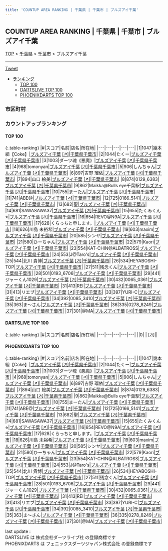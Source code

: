 ```yaml
---
title: 'COUNTUP AREA RANKING | 千葉県 | 千葉市 | ブルズアイ千葉'
---
```

## COUNTUP AREA RANKING | 千葉県 | 千葉市 | ブルズアイ千葉

[TOP](/darts/rank/) > [千葉県](/darts/rank/千葉県/) > [千葉市](/darts/rank/千葉県/千葉市/) > ブルズアイ千葉

___

<a href="https://twitter.com/share?ref_src=twsrc%5Etfw" data-text="COUNTUP AREA RANKING | 千葉県千葉市ブルズアイ千葉" class="twitter-share-button" data-hashtags="DARTSLIVE,PHOENIXDARTS,darts,ダーツ" data-show-count="false">Tweet</a>

* [ランキング](#カウントアップランキング)
    * [TOP 100](#top-100)
    * [DARTSLIVE TOP 100](#dartslive-top-100)
    * [PHOENIXDARTS TOP 100](#phoenixdarts-top-100)

### 市区町村

<ul>

</ul>

### カウントアップランキング

#### TOP 100



{:.table-ranking}
|#|スコア|名前|店名|所在地|
|---|---|---|---|---|
|1|1047|<span class="rank-name-pd">幾本組【Coke】</span>|<a href="/darts/rank/shops/57955.html">ブルズアイ千葉</a> <a href="https://vs.phoenixdarts.com/jp/shop/shopDetailInfo/s_57955?s_seq=57955">[↗]</a>|<a href="/darts/rank/千葉県/千葉市">千葉県千葉市</a>|
|2|1044|<span class="rank-name-pd">たくー</span>|<a href="/darts/rank/shops/57955.html">ブルズアイ千葉</a> <a href="https://vs.phoenixdarts.com/jp/shop/shopDetailInfo/s_57955?s_seq=57955">[↗]</a>|<a href="/darts/rank/千葉県/千葉市">千葉県千葉市</a>|
|3|1003|<span class="rank-name-pd">ダーツ魂《悪魔》</span>|<a href="/darts/rank/shops/57955.html">ブルズアイ千葉</a> <a href="https://vs.phoenixdarts.com/jp/shop/shopDetailInfo/s_57955?s_seq=57955">[↗]</a>|<a href="/darts/rank/千葉県/千葉市">千葉県千葉市</a>|
|4|968|<span class="rank-name-pd">tomonyan</span>|<a href="/darts/rank/shops/57955.html">ブルズアイ千葉</a> <a href="https://vs.phoenixdarts.com/jp/shop/shopDetailInfo/s_57955?s_seq=57955">[↗]</a>|<a href="/darts/rank/千葉県/千葉市">千葉県千葉市</a>|
|5|906|<span class="rank-name-pd">しんちゃん</span>|<a href="/darts/rank/shops/57955.html">ブルズアイ千葉</a> <a href="https://vs.phoenixdarts.com/jp/shop/shopDetailInfo/s_57955?s_seq=57955">[↗]</a>|<a href="/darts/rank/千葉県/千葉市">千葉県千葉市</a>|
|6|897|<span class="rank-name-pd">吉野 瑠依</span>|<a href="/darts/rank/shops/57955.html">ブルズアイ千葉</a> <a href="https://vs.phoenixdarts.com/jp/shop/shopDetailInfo/s_57955?s_seq=57955">[↗]</a>|<a href="/darts/rank/千葉県/千葉市">千葉県千葉市</a>|
|7|894|<span class="rank-name-pd">山口 絵美</span>|<a href="/darts/rank/shops/57955.html">ブルズアイ千葉</a> <a href="https://vs.phoenixdarts.com/jp/shop/shopDetailInfo/s_57955?s_seq=57955">[↗]</a>|<a href="/darts/rank/千葉県/千葉市">千葉県千葉市</a>|
|8|874|<span class="rank-name-pd">0129_6383</span>|<a href="/darts/rank/shops/57955.html">ブルズアイ千葉</a> <a href="https://vs.phoenixdarts.com/jp/shop/shopDetailInfo/s_57955?s_seq=57955">[↗]</a>|<a href="/darts/rank/千葉県/千葉市">千葉県千葉市</a>|
|9|862|<span class="rank-name-pd">Maikka@Bulls eye千葉駅</span>|<a href="/darts/rank/shops/57955.html">ブルズアイ千葉</a> <a href="https://vs.phoenixdarts.com/jp/shop/shopDetailInfo/s_57955?s_seq=57955">[↗]</a>|<a href="/darts/rank/千葉県/千葉市">千葉県千葉市</a>|
|10|755|<span class="rank-name-pd">まーたん</span>|<a href="/darts/rank/shops/57955.html">ブルズアイ千葉</a> <a href="https://vs.phoenixdarts.com/jp/shop/shopDetailInfo/s_57955?s_seq=57955">[↗]</a>|<a href="/darts/rank/千葉県/千葉市">千葉県千葉市</a>|
|11|741|<span class="rank-name-pd">ABE@</span>|<a href="/darts/rank/shops/57955.html">ブルズアイ千葉</a> <a href="https://vs.phoenixdarts.com/jp/shop/shopDetailInfo/s_57955?s_seq=57955">[↗]</a>|<a href="/darts/rank/千葉県/千葉市">千葉県千葉市</a>|
|12|725|<span class="rank-name-pd">0166_5141</span>|<a href="/darts/rank/shops/57955.html">ブルズアイ千葉</a> <a href="https://vs.phoenixdarts.com/jp/shop/shopDetailInfo/s_57955?s_seq=57955">[↗]</a>|<a href="/darts/rank/千葉県/千葉市">千葉県千葉市</a>|
|13|682|<span class="rank-name-pd">聖</span>|<a href="/darts/rank/shops/57955.html">ブルズアイ千葉</a> <a href="https://vs.phoenixdarts.com/jp/shop/shopDetailInfo/s_57955?s_seq=57955">[↗]</a>|<a href="/darts/rank/千葉県/千葉市">千葉県千葉市</a>|
|14|681|<span class="rank-name-pd">SAWASAWA37</span>|<a href="/darts/rank/shops/57955.html">ブルズアイ千葉</a> <a href="https://vs.phoenixdarts.com/jp/shop/shopDetailInfo/s_57955?s_seq=57955">[↗]</a>|<a href="/darts/rank/千葉県/千葉市">千葉県千葉市</a>|
|15|655|<span class="rank-name-pd">たくみくん⭐︎</span>|<a href="/darts/rank/shops/57955.html">ブルズアイ千葉</a> <a href="https://vs.phoenixdarts.com/jp/shop/shopDetailInfo/s_57955?s_seq=57955">[↗]</a>|<a href="/darts/rank/千葉県/千葉市">千葉県千葉市</a>|
|16|654|<span class="rank-name-pd">REVO@N9A</span>|<a href="/darts/rank/shops/57955.html">ブルズアイ千葉</a> <a href="https://vs.phoenixdarts.com/jp/shop/shopDetailInfo/s_57955?s_seq=57955">[↗]</a>|<a href="/darts/rank/千葉県/千葉市">千葉県千葉市</a>|
|17|628|<span class="rank-name-pd">くらっちと申します。</span>|<a href="/darts/rank/shops/57955.html">ブルズアイ千葉</a> <a href="https://vs.phoenixdarts.com/jp/shop/shopDetailInfo/s_57955?s_seq=57955">[↗]</a>|<a href="/darts/rank/千葉県/千葉市">千葉県千葉市</a>|
|18|626|<span class="rank-name-pd">川島 未裕希</span>|<a href="/darts/rank/shops/57955.html">ブルズアイ千葉</a> <a href="https://vs.phoenixdarts.com/jp/shop/shopDetailInfo/s_57955?s_seq=57955">[↗]</a>|<a href="/darts/rank/千葉県/千葉市">千葉県千葉市</a>|
|19|603|<span class="rank-name-pd">maxim</span>|<a href="/darts/rank/shops/57955.html">ブルズアイ千葉</a> <a href="https://vs.phoenixdarts.com/jp/shop/shopDetailInfo/s_57955?s_seq=57955">[↗]</a>|<a href="/darts/rank/千葉県/千葉市">千葉県千葉市</a>|
|20|585|<span class="rank-name-pd">シンヤ</span>|<a href="/darts/rank/shops/57955.html">ブルズアイ千葉</a> <a href="https://vs.phoenixdarts.com/jp/shop/shopDetailInfo/s_57955?s_seq=57955">[↗]</a>|<a href="/darts/rank/千葉県/千葉市">千葉県千葉市</a>|
|21|580|<span class="rank-name-pd">ひーちゃん</span>|<a href="/darts/rank/shops/57955.html">ブルズアイ千葉</a> <a href="https://vs.phoenixdarts.com/jp/shop/shopDetailInfo/s_57955?s_seq=57955">[↗]</a>|<a href="/darts/rank/千葉県/千葉市">千葉県千葉市</a>|
|22|579|<span class="rank-name-pd">Kaori</span>|<a href="/darts/rank/shops/57955.html">ブルズアイ千葉</a> <a href="https://vs.phoenixdarts.com/jp/shop/shopDetailInfo/s_57955?s_seq=57955">[↗]</a>|<a href="/darts/rank/千葉県/千葉市">千葉県千葉市</a>|
|23|554|<span class="rank-name-pd">KAT-CHIN@ALBATROSS</span>|<a href="/darts/rank/shops/57955.html">ブルズアイ千葉</a> <a href="https://vs.phoenixdarts.com/jp/shop/shopDetailInfo/s_57955?s_seq=57955">[↗]</a>|<a href="/darts/rank/千葉県/千葉市">千葉県千葉市</a>|
|24|553|<span class="rank-name-pd">J@Taro&#x27;s</span>|<a href="/darts/rank/shops/57955.html">ブルズアイ千葉</a> <a href="https://vs.phoenixdarts.com/jp/shop/shopDetailInfo/s_57955?s_seq=57955">[↗]</a>|<a href="/darts/rank/千葉県/千葉市">千葉県千葉市</a>|
|25|544|<span class="rank-name-pd">北川 貴博</span>|<a href="/darts/rank/shops/57955.html">ブルズアイ千葉</a> <a href="https://vs.phoenixdarts.com/jp/shop/shopDetailInfo/s_57955?s_seq=57955">[↗]</a>|<a href="/darts/rank/千葉県/千葉市">千葉県千葉市</a>|
|26|534|<span class="rank-name-pd">HEYABOSHI-TOP</span>|<a href="/darts/rank/shops/57955.html">ブルズアイ千葉</a> <a href="https://vs.phoenixdarts.com/jp/shop/shopDetailInfo/s_57955?s_seq=57955">[↗]</a>|<a href="/darts/rank/千葉県/千葉市">千葉県千葉市</a>|
|27|511|<span class="rank-name-pd">残念くん</span>|<a href="/darts/rank/shops/57955.html">ブルズアイ千葉</a> <a href="https://vs.phoenixdarts.com/jp/shop/shopDetailInfo/s_57955?s_seq=57955">[↗]</a>|<a href="/darts/rank/千葉県/千葉市">千葉県千葉市</a>|
|28|501|<span class="rank-name-pd">0193_6706</span>|<a href="/darts/rank/shops/57955.html">ブルズアイ千葉</a> <a href="https://vs.phoenixdarts.com/jp/shop/shopDetailInfo/s_57955?s_seq=57955">[↗]</a>|<a href="/darts/rank/千葉県/千葉市">千葉県千葉市</a>|
|29|441|<span class="rank-name-pd">ジャーくん1029</span>|<a href="/darts/rank/shops/57955.html">ブルズアイ千葉</a> <a href="https://vs.phoenixdarts.com/jp/shop/shopDetailInfo/s_57955?s_seq=57955">[↗]</a>|<a href="/darts/rank/千葉県/千葉市">千葉県千葉市</a>|
|30|432|<span class="rank-name-pd">0065_0361</span>|<a href="/darts/rank/shops/57955.html">ブルズアイ千葉</a> <a href="https://vs.phoenixdarts.com/jp/shop/shopDetailInfo/s_57955?s_seq=57955">[↗]</a>|<a href="/darts/rank/千葉県/千葉市">千葉県千葉市</a>|
|31|413|<span class="rank-name-pd">REI</span>|<a href="/darts/rank/shops/57955.html">ブルズアイ千葉</a> <a href="https://vs.phoenixdarts.com/jp/shop/shopDetailInfo/s_57955?s_seq=57955">[↗]</a>|<a href="/darts/rank/千葉県/千葉市">千葉県千葉市</a>|
|31|413|<span class="rank-name-pd">リエブ</span>|<a href="/darts/rank/shops/57955.html">ブルズアイ千葉</a> <a href="https://vs.phoenixdarts.com/jp/shop/shopDetailInfo/s_57955?s_seq=57955">[↗]</a>|<a href="/darts/rank/千葉県/千葉市">千葉県千葉市</a>|
|33|397|<span class="rank-name-pd">YURI-C</span>|<a href="/darts/rank/shops/57955.html">ブルズアイ千葉</a> <a href="https://vs.phoenixdarts.com/jp/shop/shopDetailInfo/s_57955?s_seq=57955">[↗]</a>|<a href="/darts/rank/千葉県/千葉市">千葉県千葉市</a>|
|34|392|<span class="rank-name-pd">0085_3410</span>|<a href="/darts/rank/shops/57955.html">ブルズアイ千葉</a> <a href="https://vs.phoenixdarts.com/jp/shop/shopDetailInfo/s_57955?s_seq=57955">[↗]</a>|<a href="/darts/rank/千葉県/千葉市">千葉県千葉市</a>|
|35|363|<span class="rank-name-pd">ま～さん</span>|<a href="/darts/rank/shops/57955.html">ブルズアイ千葉</a> <a href="https://vs.phoenixdarts.com/jp/shop/shopDetailInfo/s_57955?s_seq=57955">[↗]</a>|<a href="/darts/rank/千葉県/千葉市">千葉県千葉市</a>|
|36|335|<span class="rank-name-pd">0278_8249</span>|<a href="/darts/rank/shops/57955.html">ブルズアイ千葉</a> <a href="https://vs.phoenixdarts.com/jp/shop/shopDetailInfo/s_57955?s_seq=57955">[↗]</a>|<a href="/darts/rank/千葉県/千葉市">千葉県千葉市</a>|
|37|301|<span class="rank-name-pd">@MA</span>|<a href="/darts/rank/shops/57955.html">ブルズアイ千葉</a> <a href="https://vs.phoenixdarts.com/jp/shop/shopDetailInfo/s_57955?s_seq=57955">[↗]</a>|<a href="/darts/rank/千葉県/千葉市">千葉県千葉市</a>|


#### DARTSLIVE TOP 100



{:.table-ranking}
|#|スコア|名前|店名|所在地|
|---|---|---|---|---|
||0|<span class="rank-name-dl"> </span>|<a href="/darts/rank/shops/.html"></a> <a href="">[↗]</a>|<a href="/darts/rank//"></a>|


#### PHOENIXDARTS TOP 100



{:.table-ranking}
|#|スコア|名前|店名|所在地|
|---|---|---|---|---|
|1|1047|<span class="rank-name-pd">幾本組【Coke】</span>|<a href="/darts/rank/shops/57955.html">ブルズアイ千葉</a> <a href="https://vs.phoenixdarts.com/jp/shop/shopDetailInfo/s_57955?s_seq=57955">[↗]</a>|<a href="/darts/rank/千葉県/千葉市">千葉県千葉市</a>|
|2|1044|<span class="rank-name-pd">たくー</span>|<a href="/darts/rank/shops/57955.html">ブルズアイ千葉</a> <a href="https://vs.phoenixdarts.com/jp/shop/shopDetailInfo/s_57955?s_seq=57955">[↗]</a>|<a href="/darts/rank/千葉県/千葉市">千葉県千葉市</a>|
|3|1003|<span class="rank-name-pd">ダーツ魂《悪魔》</span>|<a href="/darts/rank/shops/57955.html">ブルズアイ千葉</a> <a href="https://vs.phoenixdarts.com/jp/shop/shopDetailInfo/s_57955?s_seq=57955">[↗]</a>|<a href="/darts/rank/千葉県/千葉市">千葉県千葉市</a>|
|4|968|<span class="rank-name-pd">tomonyan</span>|<a href="/darts/rank/shops/57955.html">ブルズアイ千葉</a> <a href="https://vs.phoenixdarts.com/jp/shop/shopDetailInfo/s_57955?s_seq=57955">[↗]</a>|<a href="/darts/rank/千葉県/千葉市">千葉県千葉市</a>|
|5|906|<span class="rank-name-pd">しんちゃん</span>|<a href="/darts/rank/shops/57955.html">ブルズアイ千葉</a> <a href="https://vs.phoenixdarts.com/jp/shop/shopDetailInfo/s_57955?s_seq=57955">[↗]</a>|<a href="/darts/rank/千葉県/千葉市">千葉県千葉市</a>|
|6|897|<span class="rank-name-pd">吉野 瑠依</span>|<a href="/darts/rank/shops/57955.html">ブルズアイ千葉</a> <a href="https://vs.phoenixdarts.com/jp/shop/shopDetailInfo/s_57955?s_seq=57955">[↗]</a>|<a href="/darts/rank/千葉県/千葉市">千葉県千葉市</a>|
|7|894|<span class="rank-name-pd">山口 絵美</span>|<a href="/darts/rank/shops/57955.html">ブルズアイ千葉</a> <a href="https://vs.phoenixdarts.com/jp/shop/shopDetailInfo/s_57955?s_seq=57955">[↗]</a>|<a href="/darts/rank/千葉県/千葉市">千葉県千葉市</a>|
|8|874|<span class="rank-name-pd">0129_6383</span>|<a href="/darts/rank/shops/57955.html">ブルズアイ千葉</a> <a href="https://vs.phoenixdarts.com/jp/shop/shopDetailInfo/s_57955?s_seq=57955">[↗]</a>|<a href="/darts/rank/千葉県/千葉市">千葉県千葉市</a>|
|9|862|<span class="rank-name-pd">Maikka@Bulls eye千葉駅</span>|<a href="/darts/rank/shops/57955.html">ブルズアイ千葉</a> <a href="https://vs.phoenixdarts.com/jp/shop/shopDetailInfo/s_57955?s_seq=57955">[↗]</a>|<a href="/darts/rank/千葉県/千葉市">千葉県千葉市</a>|
|10|755|<span class="rank-name-pd">まーたん</span>|<a href="/darts/rank/shops/57955.html">ブルズアイ千葉</a> <a href="https://vs.phoenixdarts.com/jp/shop/shopDetailInfo/s_57955?s_seq=57955">[↗]</a>|<a href="/darts/rank/千葉県/千葉市">千葉県千葉市</a>|
|11|741|<span class="rank-name-pd">ABE@</span>|<a href="/darts/rank/shops/57955.html">ブルズアイ千葉</a> <a href="https://vs.phoenixdarts.com/jp/shop/shopDetailInfo/s_57955?s_seq=57955">[↗]</a>|<a href="/darts/rank/千葉県/千葉市">千葉県千葉市</a>|
|12|725|<span class="rank-name-pd">0166_5141</span>|<a href="/darts/rank/shops/57955.html">ブルズアイ千葉</a> <a href="https://vs.phoenixdarts.com/jp/shop/shopDetailInfo/s_57955?s_seq=57955">[↗]</a>|<a href="/darts/rank/千葉県/千葉市">千葉県千葉市</a>|
|13|682|<span class="rank-name-pd">聖</span>|<a href="/darts/rank/shops/57955.html">ブルズアイ千葉</a> <a href="https://vs.phoenixdarts.com/jp/shop/shopDetailInfo/s_57955?s_seq=57955">[↗]</a>|<a href="/darts/rank/千葉県/千葉市">千葉県千葉市</a>|
|14|681|<span class="rank-name-pd">SAWASAWA37</span>|<a href="/darts/rank/shops/57955.html">ブルズアイ千葉</a> <a href="https://vs.phoenixdarts.com/jp/shop/shopDetailInfo/s_57955?s_seq=57955">[↗]</a>|<a href="/darts/rank/千葉県/千葉市">千葉県千葉市</a>|
|15|655|<span class="rank-name-pd">たくみくん⭐︎</span>|<a href="/darts/rank/shops/57955.html">ブルズアイ千葉</a> <a href="https://vs.phoenixdarts.com/jp/shop/shopDetailInfo/s_57955?s_seq=57955">[↗]</a>|<a href="/darts/rank/千葉県/千葉市">千葉県千葉市</a>|
|16|654|<span class="rank-name-pd">REVO@N9A</span>|<a href="/darts/rank/shops/57955.html">ブルズアイ千葉</a> <a href="https://vs.phoenixdarts.com/jp/shop/shopDetailInfo/s_57955?s_seq=57955">[↗]</a>|<a href="/darts/rank/千葉県/千葉市">千葉県千葉市</a>|
|17|628|<span class="rank-name-pd">くらっちと申します。</span>|<a href="/darts/rank/shops/57955.html">ブルズアイ千葉</a> <a href="https://vs.phoenixdarts.com/jp/shop/shopDetailInfo/s_57955?s_seq=57955">[↗]</a>|<a href="/darts/rank/千葉県/千葉市">千葉県千葉市</a>|
|18|626|<span class="rank-name-pd">川島 未裕希</span>|<a href="/darts/rank/shops/57955.html">ブルズアイ千葉</a> <a href="https://vs.phoenixdarts.com/jp/shop/shopDetailInfo/s_57955?s_seq=57955">[↗]</a>|<a href="/darts/rank/千葉県/千葉市">千葉県千葉市</a>|
|19|603|<span class="rank-name-pd">maxim</span>|<a href="/darts/rank/shops/57955.html">ブルズアイ千葉</a> <a href="https://vs.phoenixdarts.com/jp/shop/shopDetailInfo/s_57955?s_seq=57955">[↗]</a>|<a href="/darts/rank/千葉県/千葉市">千葉県千葉市</a>|
|20|585|<span class="rank-name-pd">シンヤ</span>|<a href="/darts/rank/shops/57955.html">ブルズアイ千葉</a> <a href="https://vs.phoenixdarts.com/jp/shop/shopDetailInfo/s_57955?s_seq=57955">[↗]</a>|<a href="/darts/rank/千葉県/千葉市">千葉県千葉市</a>|
|21|580|<span class="rank-name-pd">ひーちゃん</span>|<a href="/darts/rank/shops/57955.html">ブルズアイ千葉</a> <a href="https://vs.phoenixdarts.com/jp/shop/shopDetailInfo/s_57955?s_seq=57955">[↗]</a>|<a href="/darts/rank/千葉県/千葉市">千葉県千葉市</a>|
|22|579|<span class="rank-name-pd">Kaori</span>|<a href="/darts/rank/shops/57955.html">ブルズアイ千葉</a> <a href="https://vs.phoenixdarts.com/jp/shop/shopDetailInfo/s_57955?s_seq=57955">[↗]</a>|<a href="/darts/rank/千葉県/千葉市">千葉県千葉市</a>|
|23|554|<span class="rank-name-pd">KAT-CHIN@ALBATROSS</span>|<a href="/darts/rank/shops/57955.html">ブルズアイ千葉</a> <a href="https://vs.phoenixdarts.com/jp/shop/shopDetailInfo/s_57955?s_seq=57955">[↗]</a>|<a href="/darts/rank/千葉県/千葉市">千葉県千葉市</a>|
|24|553|<span class="rank-name-pd">J@Taro&#x27;s</span>|<a href="/darts/rank/shops/57955.html">ブルズアイ千葉</a> <a href="https://vs.phoenixdarts.com/jp/shop/shopDetailInfo/s_57955?s_seq=57955">[↗]</a>|<a href="/darts/rank/千葉県/千葉市">千葉県千葉市</a>|
|25|544|<span class="rank-name-pd">北川 貴博</span>|<a href="/darts/rank/shops/57955.html">ブルズアイ千葉</a> <a href="https://vs.phoenixdarts.com/jp/shop/shopDetailInfo/s_57955?s_seq=57955">[↗]</a>|<a href="/darts/rank/千葉県/千葉市">千葉県千葉市</a>|
|26|534|<span class="rank-name-pd">HEYABOSHI-TOP</span>|<a href="/darts/rank/shops/57955.html">ブルズアイ千葉</a> <a href="https://vs.phoenixdarts.com/jp/shop/shopDetailInfo/s_57955?s_seq=57955">[↗]</a>|<a href="/darts/rank/千葉県/千葉市">千葉県千葉市</a>|
|27|511|<span class="rank-name-pd">残念くん</span>|<a href="/darts/rank/shops/57955.html">ブルズアイ千葉</a> <a href="https://vs.phoenixdarts.com/jp/shop/shopDetailInfo/s_57955?s_seq=57955">[↗]</a>|<a href="/darts/rank/千葉県/千葉市">千葉県千葉市</a>|
|28|501|<span class="rank-name-pd">0193_6706</span>|<a href="/darts/rank/shops/57955.html">ブルズアイ千葉</a> <a href="https://vs.phoenixdarts.com/jp/shop/shopDetailInfo/s_57955?s_seq=57955">[↗]</a>|<a href="/darts/rank/千葉県/千葉市">千葉県千葉市</a>|
|29|441|<span class="rank-name-pd">ジャーくん1029</span>|<a href="/darts/rank/shops/57955.html">ブルズアイ千葉</a> <a href="https://vs.phoenixdarts.com/jp/shop/shopDetailInfo/s_57955?s_seq=57955">[↗]</a>|<a href="/darts/rank/千葉県/千葉市">千葉県千葉市</a>|
|30|432|<span class="rank-name-pd">0065_0361</span>|<a href="/darts/rank/shops/57955.html">ブルズアイ千葉</a> <a href="https://vs.phoenixdarts.com/jp/shop/shopDetailInfo/s_57955?s_seq=57955">[↗]</a>|<a href="/darts/rank/千葉県/千葉市">千葉県千葉市</a>|
|31|413|<span class="rank-name-pd">REI</span>|<a href="/darts/rank/shops/57955.html">ブルズアイ千葉</a> <a href="https://vs.phoenixdarts.com/jp/shop/shopDetailInfo/s_57955?s_seq=57955">[↗]</a>|<a href="/darts/rank/千葉県/千葉市">千葉県千葉市</a>|
|31|413|<span class="rank-name-pd">リエブ</span>|<a href="/darts/rank/shops/57955.html">ブルズアイ千葉</a> <a href="https://vs.phoenixdarts.com/jp/shop/shopDetailInfo/s_57955?s_seq=57955">[↗]</a>|<a href="/darts/rank/千葉県/千葉市">千葉県千葉市</a>|
|33|397|<span class="rank-name-pd">YURI-C</span>|<a href="/darts/rank/shops/57955.html">ブルズアイ千葉</a> <a href="https://vs.phoenixdarts.com/jp/shop/shopDetailInfo/s_57955?s_seq=57955">[↗]</a>|<a href="/darts/rank/千葉県/千葉市">千葉県千葉市</a>|
|34|392|<span class="rank-name-pd">0085_3410</span>|<a href="/darts/rank/shops/57955.html">ブルズアイ千葉</a> <a href="https://vs.phoenixdarts.com/jp/shop/shopDetailInfo/s_57955?s_seq=57955">[↗]</a>|<a href="/darts/rank/千葉県/千葉市">千葉県千葉市</a>|
|35|363|<span class="rank-name-pd">ま～さん</span>|<a href="/darts/rank/shops/57955.html">ブルズアイ千葉</a> <a href="https://vs.phoenixdarts.com/jp/shop/shopDetailInfo/s_57955?s_seq=57955">[↗]</a>|<a href="/darts/rank/千葉県/千葉市">千葉県千葉市</a>|
|36|335|<span class="rank-name-pd">0278_8249</span>|<a href="/darts/rank/shops/57955.html">ブルズアイ千葉</a> <a href="https://vs.phoenixdarts.com/jp/shop/shopDetailInfo/s_57955?s_seq=57955">[↗]</a>|<a href="/darts/rank/千葉県/千葉市">千葉県千葉市</a>|
|37|301|<span class="rank-name-pd">@MA</span>|<a href="/darts/rank/shops/57955.html">ブルズアイ千葉</a> <a href="https://vs.phoenixdarts.com/jp/shop/shopDetailInfo/s_57955?s_seq=57955">[↗]</a>|<a href="/darts/rank/千葉県/千葉市">千葉県千葉市</a>|


<div class="footer border-top border-gray-light mt-5 pt-3 text-right text-gray">
    last update : <span style="font-weight: italic" id="foot_last_modified"></span><br />
    DARTSLIVE は 株式会社ダーツライブ社 の登録商標です<br />
    PHOENIXDARTS は フェニックスダーツジャパン株式会社 の登録商標です<br />
</div>

<script src="https://cdnjs.cloudflare.com/ajax/libs/jquery.tablesorter/2.31.3/js/jquery.tablesorter.min.js" integrity="sha512-qzgd5cYSZcosqpzpn7zF2ZId8f/8CHmFKZ8j7mU4OUXTNRd5g+ZHBPsgKEwoqxCtdQvExE5LprwwPAgoicguNg==" crossorigin="anonymous" referrerpolicy="no-referrer"></script>
<link rel="stylesheet" href="https://cdnjs.cloudflare.com/ajax/libs/jquery.tablesorter/2.31.3/css/theme.default.min.css" integrity="sha512-wghhOJkjQX0Lh3NSWvNKeZ0ZpNn+SPVXX1Qyc9OCaogADktxrBiBdKGDoqVUOyhStvMBmJQ8ZdMHiR3wuEq8+w==" crossorigin="anonymous" referrerpolicy="no-referrer" />
<script>
$(function() {
    $(".table-ranking").tablesorter({sortList:[[0, 0]]});
    $("#foot_last_modified").text(formatDate(new Date(document.lastModified), 'yyyy-MM-dd HH:mm:ss'));
});
</script>

<script async src="https://platform.twitter.com/widgets.js" charset="utf-8"></script>